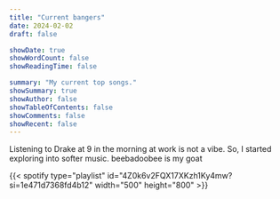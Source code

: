 ```yaml
---
title: "Current bangers"
date: 2024-02-02 
draft: false

showDate: true
showWordCount: false
showReadingTime: false

summary: "My current top songs."
showSummary: true
showAuthor: false
showTableOfContents: false
showComments: false
showRecent: false
---
```

Listening to Drake at 9 in the morning at work is not a vibe. So, I started exploring into softer music. beebadoobee is my goat

<!-- playlist-->{{< spotify type="playlist" id="4Z0k6v2FQX17XKzh1Ky4mw?si=1e471d7368fd4b12" width="500" height="800" >}}
